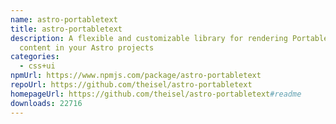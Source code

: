 ```yaml
---
name: astro-portabletext
title: astro-portabletext
description: A flexible and customizable library for rendering Portable Text
  content in your Astro projects
categories:
  - css+ui
npmUrl: https://www.npmjs.com/package/astro-portabletext
repoUrl: https://github.com/theisel/astro-portabletext
homepageUrl: https://github.com/theisel/astro-portabletext#readme
downloads: 22716
---
```

